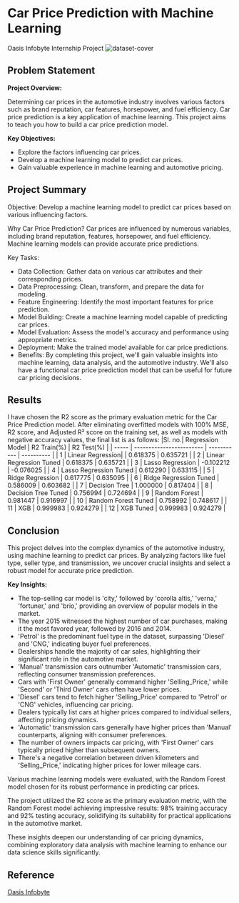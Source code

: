 # Car Price Prediction with Machine Learning
Oasis Infobyte Internship Project
![dataset-cover](https://github.com/Apurbaananya/oibsip_task3/assets/142817867/f8551d65-1feb-4e25-b7c9-7031581e2fc7)

## Problem Statement

**Project Overview:**

Determining car prices in the automotive industry involves various factors such as brand reputation, car features, horsepower, and fuel efficiency. Car price prediction is a key application of machine learning. This project aims to teach you how to build a car price prediction model.

**Key Objectives:**

- Explore the factors influencing car prices.
- Develop a machine learning model to predict car prices.
- Gain valuable experience in machine learning and automotive pricing.

## Project Summary

Objective: Develop a machine learning model to predict car prices based on various influencing factors.

Why Car Price Prediction? Car prices are influenced by numerous variables, including brand reputation, features, horsepower, and fuel efficiency. Machine learning models can provide accurate price predictions.

Key Tasks:

- Data Collection: Gather data on various car attributes and their corresponding prices.
- Data Preprocessing: Clean, transform, and prepare the data for modeling.
- Feature Engineering: Identify the most important features for price prediction.
- Model Building: Create a machine learning model capable of predicting car prices.
- Model Evaluation: Assess the model's accuracy and performance using appropriate metrics.
- Deployment: Make the trained model available for car price predictions.
- Benefits: By completing this project, we'll gain valuable insights into machine learning, data analysis, and the automotive industry. We'll also have a functional car price prediction model that can be useful for future car pricing decisions.

## Results

I have chosen the R2 score as the primary evaluation metric for the Car Price Prediction model. After eliminating overfitted models with 100% MSE, R2 score, and Adjusted R² score on the training set, as well as models with negative accuracy values, the final list is as follows:
|Sl. no.| Regression Model         | R2 Train(%) | R2 Test(%) |
| ----- | ------------------------ | ----------- | ---------- |
|   1   | Linear Regression|       | 0.618375    | 0.635721   |
|   2   | Linear Regression Tuned  | 0.618375    | 0.635721   |
|   3   | Lasso Regression         | -0.102212	 | -0.076025  |
|   4   | Lasso Regression Tuned   | 0.612290    | 0.633115   |
|   5   | Ridge Regression         | 0.617775    | 0.635095   |
|   6   | Ridge Regression Tuned   | 0.586009    | 0.603682   |
|   7   | Decision Tree            | 1.000000    | 0.817404   |
|   8   | Decision Tree Tuned      | 0.756994    | 0.724694   |
|   9   | Random Forest            | 0.981447    | 0.916997   |
|  10   | Random Forest Tuned      | 0.758992    | 0.748617   |
|  11   | XGB                      | 0.999983    | 0.924279   |
|  12   | XGB Tuned                | 0.999983    | 0.924279   |

## Conclusion

This project delves into the complex dynamics of the automotive industry, using machine learning to predict car prices. By analyzing factors like fuel type, seller type, and transmission, we uncover crucial insights and select a robust model for accurate price prediction.

**Key Insights:**

- The top-selling car model is 'city,' followed by 'corolla altis,' 'verna,' 'fortuner,' and 'brio,' providing an overview of popular models in the market.
- The year 2015 witnessed the highest number of car purchases, making it the most favored year, followed by 2016 and 2014.
- 'Petrol' is the predominant fuel type in the dataset, surpassing 'Diesel' and 'CNG,' indicating buyer fuel preferences.
- Dealerships handle the majority of car sales, highlighting their significant role in the automotive market.
- 'Manual' transmission cars outnumber 'Automatic' transmission cars, reflecting consumer transmission preferences.
- Cars with 'First Owner' generally command higher 'Selling_Price,' while 'Second' or 'Third Owner' cars often have lower prices.
- 'Diesel' cars tend to fetch higher 'Selling_Price' compared to 'Petrol' or 'CNG' vehicles, influencing car pricing.
- Dealers typically list cars at higher prices compared to individual sellers, affecting pricing dynamics.
- 'Automatic' transmission cars generally have higher prices than 'Manual' counterparts, aligning with consumer preferences.
- The number of owners impacts car pricing, with 'First Owner' cars typically priced higher than subsequent owners.
- There's a negative correlation between driven kilometers and 'Selling_Price,' indicating higher prices for lower mileage cars.

Various machine learning models were evaluated, with the Random Forest model chosen for its robust performance in predicting car prices.

The project utilized the R2 score as the primary evaluation metric, with the Random Forest model achieving impressive results: 98% training accuracy and 92% testing accuracy, solidifying its suitability for practical applications in the automotive market.

These insights deepen our understanding of car pricing dynamics, combining exploratory data analysis with machine learning to enhance our data science skills significantly.


## Reference
[Oasis Infobyte](https://oasisinfobyte.com/)
